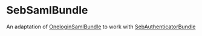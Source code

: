 # SebSamlBundle

An adaptation of [OneloginSamlBundle](https://github.com/hslavich/OneloginSamlBundle)
to work with [SebAuthenticatorBundle](https://github.com/exeba/SebAuthenticatorBundle)
